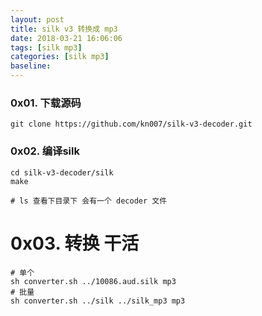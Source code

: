 ```yaml
---
layout: post
title: silk v3 转换成 mp3
date: 2018-03-21 16:06:06
tags: [silk mp3]
categories: [silk mp3]
baseline:
---
```


### 0x01. 下载源码

```
git clone https://github.com/kn007/silk-v3-decoder.git
```

### 0x02. 编译silk

```
cd silk-v3-decoder/silk
make

# ls 查看下目录下 会有一个 decoder 文件
```

# 0x03. 转换 干活

```
# 单个
sh converter.sh ../10086.aud.silk mp3
# 批量
sh converter.sh ../silk ../silk_mp3 mp3
```
